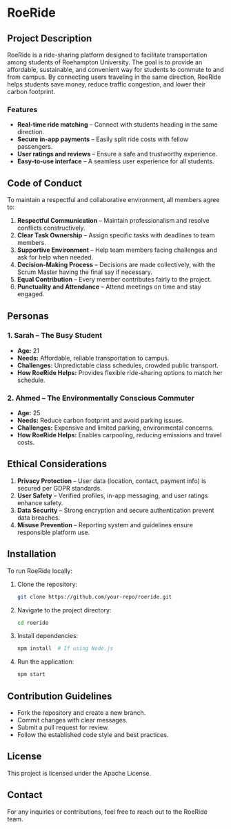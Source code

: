 # RoeRide

## Project Description
RoeRide is a ride-sharing platform designed to facilitate transportation among students of Roehampton University. The goal is to provide an affordable, sustainable, and convenient way for students to commute to and from campus. By connecting users traveling in the same direction, RoeRide helps students save money, reduce traffic congestion, and lower their carbon footprint.

### Features
- **Real-time ride matching** – Connect with students heading in the same direction.
- **Secure in-app payments** – Easily split ride costs with fellow passengers.
- **User ratings and reviews** – Ensure a safe and trustworthy experience.
- **Easy-to-use interface** – A seamless user experience for all students.

## Code of Conduct
To maintain a respectful and collaborative environment, all members agree to:
1. **Respectful Communication** – Maintain professionalism and resolve conflicts constructively.
2. **Clear Task Ownership** – Assign specific tasks with deadlines to team members.
3. **Supportive Environment** – Help team members facing challenges and ask for help when needed.
4. **Decision-Making Process** – Decisions are made collectively, with the Scrum Master having the final say if necessary.
5. **Equal Contribution** – Every member contributes fairly to the project.
6. **Punctuality and Attendance** – Attend meetings on time and stay engaged.

## Personas
### 1. Sarah – The Busy Student
- **Age:** 21
- **Needs:** Affordable, reliable transportation to campus.
- **Challenges:** Unpredictable class schedules, crowded public transport.
- **How RoeRide Helps:** Provides flexible ride-sharing options to match her schedule.

### 2. Ahmed – The Environmentally Conscious Commuter
- **Age:** 25
- **Needs:** Reduce carbon footprint and avoid parking issues.
- **Challenges:** Expensive and limited parking, environmental concerns.
- **How RoeRide Helps:** Enables carpooling, reducing emissions and travel costs.

## Ethical Considerations
1. **Privacy Protection** – User data (location, contact, payment info) is secured per GDPR standards.
2. **User Safety** – Verified profiles, in-app messaging, and user ratings enhance safety.
3. **Data Security** – Strong encryption and secure authentication prevent data breaches.
4. **Misuse Prevention** – Reporting system and guidelines ensure responsible platform use.

## Installation
To run RoeRide locally:
1. Clone the repository:
   ```bash
   git clone https://github.com/your-repo/roeride.git
   ```
2. Navigate to the project directory:
   ```bash
   cd roeride
   ```
3. Install dependencies:
   ```bash
   npm install  # If using Node.js
   ```
4. Run the application:
   ```bash
   npm start
   ```

## Contribution Guidelines
- Fork the repository and create a new branch.
- Commit changes with clear messages.
- Submit a pull request for review.
- Follow the established code style and best practices.

## License
This project is licensed under the Apache License.

## Contact
For any inquiries or contributions, feel free to reach out to the RoeRide team.

